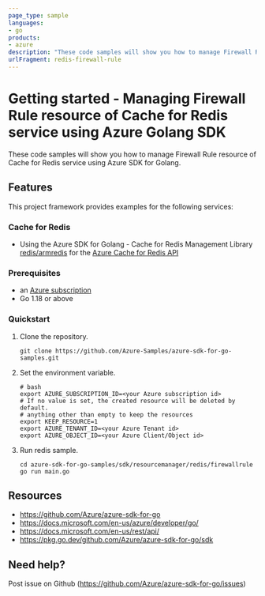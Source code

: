 ```yaml
---
page_type: sample
languages:
- go
products:
- azure
description: "These code samples will show you how to manage Firewall Rule resource of Cache for Redis service using Azure SDK for Golang."
urlFragment: redis-firewall-rule
---
```


# Getting started - Managing Firewall Rule resource of Cache for Redis service using Azure Golang SDK

These code samples will show you how to manage Firewall Rule resource of Cache for Redis service using Azure SDK for Golang.

## Features

This project framework provides examples for the following services:

### Cache for Redis
* Using the Azure SDK for Golang - Cache for Redis Management Library [redis/armredis](https://pkg.go.dev/github.com/Azure/azure-sdk-for-go/sdk/resourcemanager/redis/armredis) for the [Azure Cache for Redis API](https://docs.microsoft.com/en-us/rest/api/redis/)

### Prerequisites
* an [Azure subscription](https://azure.microsoft.com)
* Go 1.18 or above

### Quickstart

1. Clone the repository.

    ```
    git clone https://github.com/Azure-Samples/azure-sdk-for-go-samples.git
    ```
2. Set the environment variable.

   ```
   # bash
   export AZURE_SUBSCRIPTION_ID=<your Azure subscription id> 
   # If no value is set, the created resource will be deleted by default.
   # anything other than empty to keep the resources
   export KEEP_RESOURCE=1 
   export AZURE_TENANT_ID=<your Azure Tenant id>          
   export AZURE_OBJECT_ID=<your Azure Client/Object id> 
   ```

3. Run redis sample.

    ```
    cd azure-sdk-for-go-samples/sdk/resourcemanager/redis/firewallrule
    go run main.go
    ```
   
## Resources

- https://github.com/Azure/azure-sdk-for-go
- https://docs.microsoft.com/en-us/azure/developer/go/
- https://docs.microsoft.com/en-us/rest/api/
- https://pkg.go.dev/github.com/Azure/azure-sdk-for-go/sdk

## Need help?

Post issue on Github (https://github.com/Azure/azure-sdk-for-go/issues)
